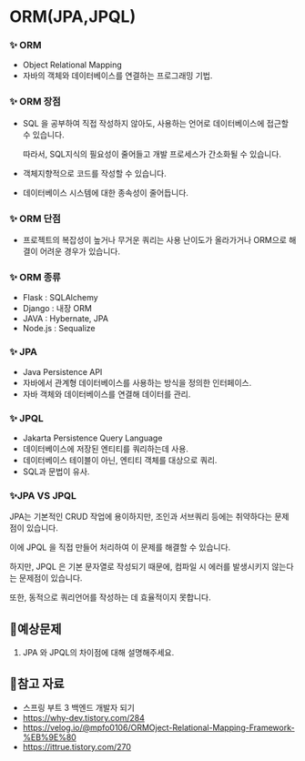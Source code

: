 # ORM(JPA,JPQL)

### ✨ ORM
* Object Relational Mapping
* 자바의 객체와 데이터베이스를 연결하는 프로그래밍 기법.

### ✨ ORM 장점
* SQL 을 공부하여 직접 작성하지 않아도, 사용하는 언어로 데이터베이스에 접근할 수 있습니다.

    따라서, SQL지식의 필요성이 줄어들고 개발 프로세스가 간소화될 수 있습니다.
* 객체지향적으로 코드를 작성할 수 있습니다.
* 데이터베이스 시스템에 대한 종속성이 줄어듭니다.

### ✨ ORM 단점
* 프로젝트의 복잡성이 높거나 무거운 쿼리는 사용 난이도가 올라가거나 ORM으로 해결이 어려운 경우가 있습니다.

### ✨ ORM 종류
* Flask : SQLAlchemy
* Django : 내장 ORM
* JAVA : Hybernate, JPA
* Node.js : Sequalize

### ✨ JPA
* Java Persistence API
* 자바에서 관계형 데이터베이스를 사용하는 방식을 정의한 인터페이스.
* 자바 객체와 데이터베이스를 연결해 데이터를 관리.

### ✨ JPQL
* Jakarta Persistence Query Language
* 데이터베이스에 저장된 엔티티를 쿼리하는데 사용.
* 데이터베이스 테이블이 아닌, 엔티티 객체를 대상으로 쿼리.
* SQL과 문법이 유사.

### ✨JPA VS JPQL
JPA는 기본적인 CRUD 작업에 용이하지만, 조인과 서브쿼리 등에는 취약하다는 문제점이 있습니다.

이에 JPQL 을 직접 만들어 처리하여 이 문제를 해결할 수 있습니다.

하지만, JPQL 은 기본 문자열로 작성되기 때문에, 컴파일 시 에러를 발생시키지 않는다는 문제점이 있습니다. 

또한, 동적으로 쿼리언어를 작성하는 데 효율적이지 못합니다.

## 📃예상문제
<!-- 공부한 내용을 바탕으로 예상 질문을 최소 1개 이상 작성해주세요.-->
1. JPA 와 JPQL의 차이점에 대해 설명해주세요. 

## 🔗참고 자료
<!-- 공부 과정에서 참고한 자료가 있다면, 첨부해주세요-->
<!-- * [자료주제](링크)  -->
- 스프링 부트 3 백엔드 개발자 되기
- https://why-dev.tistory.com/284
- https://velog.io/@mpfo0106/ORMOject-Relational-Mapping-Framework-%EB%9E%80
- https://ittrue.tistory.com/270